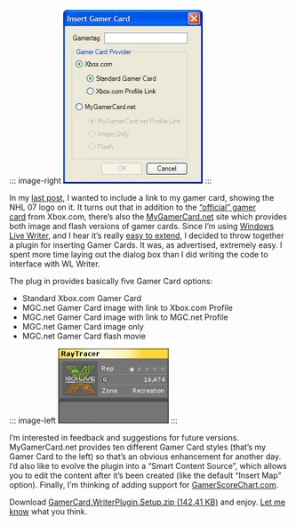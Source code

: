 ::: image-right
![](GamerCardPluginScreenShot.jpg) 
:::

In my [last post](http://devhawk.net/2006/09/15/hawkeye-on-nhl-07/), I
wanted to include a link to my gamer card, showing the NHL 07 logo on
it. It turns out that in addition to the [“official” gamer
card](http://www.xbox.com/en-US/MyXbox/embedgamercard.htm) from
Xbox.com, there’s also the
[MyGamerCard.net](http://www.mygamercard.net/) site which provides both
image and flash versions of gamer cards. Since I’m using [Windows Live
Writer](http://ideas.live.com/programpage.aspx?versionid=4372c8c2-b76f-4d44-aea1-9835b61d8dc1),
and I hear it’s really [easy to
extend](http://dev.live.com/blogs/devlive/archive/2006/08/14/44.aspx), I
decided to throw together a plugin for inserting Gamer Cards. It was, as
advertised, extremely easy. I spent more time laying out the dialog box
than I did writing the code to interface with WL Writer.

The plug in provides basically five Gamer Card options:

-   Standard Xbox.com Gamer Card
-   MGC.net Gamer Card image with link to Xbox.com Profile
-   MGC.net Gamer Card image with link to MGC.net Profile
-   MGC.net Gamer Card image only
-   MGC.net Gamer Card flash movie

::: image-left
[![](RayTracer.png)](http://profile.mygamercard.net/RayTracer)
:::

I’m interested in feedback and suggestions for future versions.
MyGamerCard.net provides ten different Gamer Card styles (that’s my
Gamer Card to the left) so that’s an obvious
enhancement for another day. I’d also like to evolve the plugin into a
“Smart Content Source”, which allows you to edit the content after it’s
been created (like the default “Insert Map” option). Finally, I’m
thinking of adding support for
[GamerScoreChart.com](http://gamerscorechart.com/).

Download [GamerCard.WriterPlugin.Setup.zip (142.41 KB)](http://cid-0d9bc809858885a4.office.live.com/self.aspx/DevHawk%20Content/BlogFiles/GamerCard.WriterPlugin.Setup.zip)
and enjoy. [Let me know](mailto:devhawk@outlook.com) what you think.
